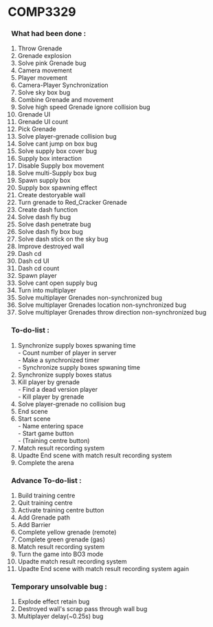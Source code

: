 # COMP3329
### &nbsp;&nbsp;What had been done :
1. Throw Grenade 
2. Grenade explosion
3. Solve pink Grenade bug
4. Camera movement
5. Player movement
6. Camera-Player Synchronization
7. Solve sky box bug 
8. Combine Grenade and movement
9. Solve high speed Grenade ignore collision bug
10. Grenade UI
11. Grenade UI count
12. Pick Grenade
13. Solve player-grenade collision bug
14. Solve cant jump on box bug
15. Solve supply box cover bug 
16. Supply box interaction
17. Disable Supply box movement
18. Solve multi-Supply box bug
19. Spawn supply box
20. Supply box spawning effect
21. Create destoryable wall
22. Turn grenade to Red_Cracker Grenade
23. Create dash function
24. Solve dash fly bug
25. Solve dash penetrate bug
26. Solve dash fly box bug
27. Solve dash stick on the sky bug
28. Improve destroyed wall
29. Dash cd
30. Dash cd UI
31. Dash cd count
32. Spawn player
33. Solve cant open supply bug
34. Turn into multiplayer
35. Solve multiplayer Grenades non-synchronized bug 
36. Solve multiplayer Grenades location non-synchronized bug 
37. Solve multiplayer Grenades throw direction non-synchronized bug 
### &nbsp;&nbsp;To-do-list :
1. Synchronize supply boxes spwaning time 
<br/> - Count number of player in server
<br/> - Make a synchronized timer
<br/> - Synchronize supply boxes spwaning time 
2. Synchronize supply boxes status
3. Kill player by grenade
<br /> - Find a dead version player
<br /> - Kill player by grenade
4. Solve player-grenade no collision bug
5. End scene
6. Start scene 
<br /> - Name entering space
<br /> - Start game button
<br /> - (Training centre button)
7. Match result recording system 
8. Upadte End scene with match result recording system 
9. Complete the arena
### &nbsp;&nbsp;Advance To-do-list :
1. Build training centre
2. Quit training centre
3. Activate training centre button 
4. Add Grenade path 
5. Add Barrier
6. Complete yellow grenade (remote)
7. Complete green grenade (gas)
8. Match result recording system 
9. Turn the game into BO3 mode
10. Upadte match result recording system
11. Upadte End scene with match result recording system again 
### &nbsp;&nbsp;Temporary unsolvable bug :
1. Explode effect retain bug
2. Destroyed wall's scrap pass through wall bug 
3. Multiplayer delay(~0.25s) bug
